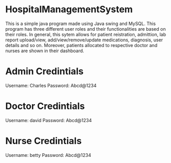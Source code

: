 # HospitalManagementSystem
This is a simple java program made using Java swing and MySQL. This program has three different user roles and their functionalities are based on their roles. In general, this sytem allows for patient reistration, admittion, lab report upload/view, add/view/remove/update medications, diagnosis, user details and so on. Moreover, patients allocated to respective doctor and  nurses are shown in their dashboard.

# Admin Credintials
Username: Charles
Password: Abcd@1234

# Doctor Credintials
Username: david
Password: Abcd@1234

# Nurse Credintials
Username: betty
Password: Abcd@1234
